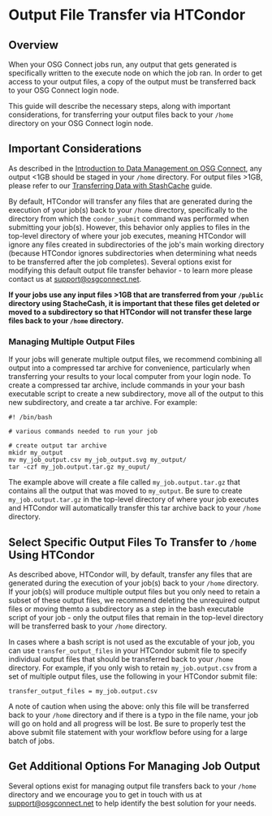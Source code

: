 
[title]: - "Output File Transfer via HTCondor"

# Output File Transfer via HTCondor

## Overview

When your OSG Connect jobs run, any output that gets generated is specifically written to 
the execute node on which the job ran. In order to get access to your output files, a copy of 
the output must be transferred back to your OSG Connect login node. 

This guide will describe the necessary steps, along with important considerations, for transferring your 
output files back to your `/home` directory on your OSG Connect login node. 

## Important Considerations

As described in the [Introduction to Data Management on OSG Connect](https://support.opensciencegrid.org/support/solutions/articles/12000002985), 
any output <1GB should be staged in your `/home` directory. For output files >1GB, 
please refer to our [Transferring Data with StashCache](https://support.opensciencegrid.org/support/solutions/articles/12000002775) guide.

By default, HTCondor will transfer any files that are generated during the execution of your job(s) 
back to your `/home` directory, specifically to the directory from which the `condor_submit` 
command was performed when submitting your job(s). However, this behavior only applies to files 
in the top-level directory of where your job executes, meaning HTCondor will ignore any files 
created in subdirectories of the job's main working directory (because HTCondor ignores subdirectories when determining what needs 
to be transferred after the job completes). Several options exist for modifying this default output 
file transfer behavior - to learn more please contact us at [support@osgconnect.net](mailto:support@osgconnect.net).

**If your jobs use any input files >1GB that are transferred from your `/public` directory 
using StacheCash, it is important that these files get deleted or moved to a 
subdirectory so that HTCondor will not transfer these large files back to your `/home` directory.**

### Managing Multiple Output Files

If your jobs will generate multiple output files, we recommend combining all output into a compressed 
tar archive for convenience, particularly when transferring your results to your local computer from 
your login node. To create a compressed tar archive, include commands in your your bash executable script 
to create a new subdirectory, move all of the output to this new subdirectory, and create a tar archive. 
For example:

	#! /bin/bash
	
	# various commands needed to run your job

	# create output tar archive
	mkidr my_output
	mv my_job_output.csv my_job_output.svg my_output/
	tar -czf my_job.output.tar.gz my_ouput/

The example above will create a file called `my_job.output.tar.gz` that contains all the output that 
was moved to `my_output`. Be sure to create `my_job.output.tar.gz` in the top-level directory of where 
your job executes and HTCondor will automatically transfer this tar archive back to your `/home` 
directory.


## Select Specific Output Files To Transfer to `/home` Using HTCondor

As described above, HTCondor will, by default, transfer any files that are generated during the 
execution of your job(s) back to your `/home` directory. If your job(s) will produce multiple output 
files but you only need to retain a subset of these output files, we recommend deleting the unrequired 
output files or moving themto a subdirectory as a step in the bash 
executable script of your job -  only the output files that remain in the top-level directory will be transferred 
bask to your `/home` directory.

In cases where a bash script is not used as the excutable of your job, you can use `transfer_output_files` 
in your HTCondor submit file to specify individual output files that should be transferred back to your 
`/home` directory. For example, if you only wish to retain `my_job.output.csv` from a set of multiple 
output files, use the following in your HTCondor submit file:

	transfer_output_files = my_job.output.csv

A note of caution when using the above: only this file will be transferred back to your `/home` directory 
and if there is a typo in the file name, your job will go on hold and all progress will be lost. Be sure 
to properly test the above submit file statement with your workflow before using for a large batch of jobs.

## Get Additional Options For Managing Job Output

Several options exist for managing output file transfers back to your `/home` directory and we 
encourage you to get in touch with us at [support@osgconnect.net](mailto:support@osgconnect.net) to 
help identify the best solution for your needs.
